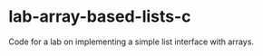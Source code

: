 lab-array-based-lists-c
=======================

Code for a lab on implementing a simple list interface with arrays.
